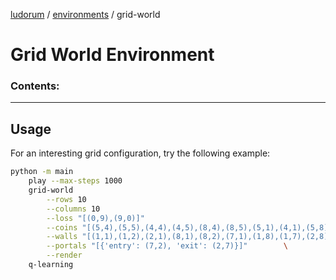 [ludorum](../../README.md) / [environments](./README.md) / grid-world

# Grid World Environment

### Contents:

---

## Usage

For an interesting grid configuration, try the following example:
```bash
python -m main                                                                              \
    play --max-steps 1000                                                                   \
    grid-world                                                                              \
        --rows 10                                                                           \
        --columns 10                                                                        \
        --loss "[(0,9),(9,0)]"                                                             \
        --coins "[(5,4),(5,5),(4,4),(4,5),(8,4),(8,5),(5,1),(4,1),(5,8),(4,8),(1,4),(1,5)]"                                                 \
        --walls "[(1,1),(1,2),(2,1),(8,1),(8,2),(7,1),(1,8),(1,7),(2,8),(8,8),(8,7),(7,8),(3,3),(5,3),(6,3),(6,4),(6,5),(6,6),(4,6),(3,6),(3,5),(3,4)]" \
        --portals "[{'entry': (7,2), 'exit': (2,7)}]"        \
        --render                                                                            \
    q-learning
```